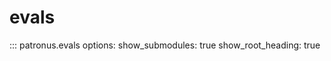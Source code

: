 # evals

::: patronus.evals
    options:
        show_submodules: true
        show_root_heading: true
